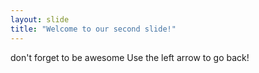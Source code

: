 ```yaml
---
layout: slide
title: "Welcome to our second slide!"
---
```

don't forget to be awesome
Use the left arrow to go back!
